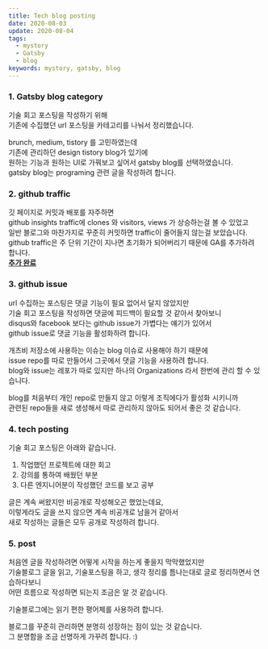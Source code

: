 ```yaml
---
title: Tech blog posting
date: 2020-08-03
update: 2020-08-04
tags:
  - mystory
  - Gatsby
  - blog
keywords: mystory, gatsby, blog
---
```


### 1. Gatsby blog category
기술 회고 포스팅을 작성하기 위해  
기존에 수집했던 url 포스팅을 카테고리를 나눠서 정리했습니다.

brunch, medium, tistory 를 고민하였는데  
기존에 관리하던 design tistory blog가 있기에  
원하는 기능과 원하는 UI로 가꿔보고 싶어서 gatsby blog를 선택하였습니다.  
gatsby blog는 programing 관련 글을 작성하려 합니다.

### 2. github traffic
깃 페이지로 커밋과 배포를 자주하면  
github insights traffic에 clones 와 visitors, views 가 상승하는걸 볼 수 있었고  
일반 블로그와 마찬가지로 꾸준히 커밋하면 traffic이 줄어들지 않는걸 보았습니다.  
github traffic은 주 단위 기간이 지나면 초기화가 되어버리기 때문에 GA를 추가하려 합니다.  
[**<u>추가 완료</u>**](https://diary-blog.github.io/0904/)

### 3. github issue 
url 수집하는 포스팅은 댓글 기능이 필요 없어서 달지 않았지만  
기술 회고 포스팅을 작성하면 댓글에 피드백이 필요할 것 같아서 찾아보니  
disqus와 facebook 보다는 github issue가 가볍다는 얘기가 있어서  
github issue로 댓글 기능을 활성화하려 합니다.  


개츠비 저장소에 사용하는 이슈는 blog 이슈로 사용해야 하기 때문에  
issue repo를 따로 만들어서 그곳에서 댓글 기능을 사용하려 합니다.  
blog와 issue는 레포가 따로 있지만 하나의 Organizations 라서 한번에 관리 할 수 있습니다.  

blog를 처음부터 개인 repo로 만들지 않고 이렇게 조직에다가 활성화 시키니까  
관련된 repo들을 새로 생성해서 따로 관리하지 않아도 되어서 좋은 것 같습니다.

### 4. tech posting
기술 회고 포스팅은 아래와 같습니다.
1. 작업했던 프로젝트에 대한 회고  
2. 강의를 통하여 배웠던 부분  
3. 다른 엔지니어분이 작성했던 코드를 보고 공부  

글은 계속 써왔지만 비공개로 작성해오곤 했었는데요,  
이렇게라도 글을 쓰지 않으면 계속 비공개로 남을거 같아서  
새로 작성하는 글들은 모두 공개로 작성하려 합니다.  

### 5. post
처음엔 글을 작성하려면 어떻게 시작을 하는게 좋을지 막막했었지만  
기술블로그 글을 읽고, 기술포스팅을 하고, 생각 정리를 틈나는대로 글로 정리하면서 연습하다보니  
어떤 흐름으로 작성하면 되는지 조금은 알 것 같습니다.  

기술블로그에는 읽기 편한 평어체를 사용하려 합니다.

블로그를 꾸준히 관리하면 분명히 성장하는 점이 있는 것 같습니다.  
그 분명함을 조금 선명하게 가꾸려 합니다. :)  


